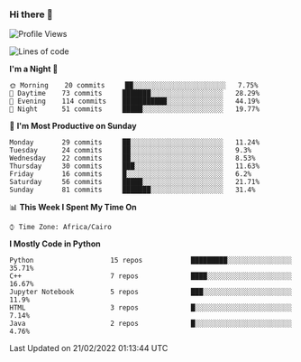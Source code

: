 ### Hi there 👋

<!--
**AMR-KELEG/AMR-KELEG** is a ✨ _special_ ✨ repository because its `README.md` (this file) appears on your GitHub profile.

Here are some ideas to get you started:

- 🔭 I’m currently working on ...
- 🌱 I’m currently learning ...
- 👯 I’m looking to collaborate on ...
- 🤔 I’m looking for help with ...
- 💬 Ask me about ...
- 📫 How to reach me: ...
- 😄 Pronouns: ...
- ⚡ Fun fact: ...
-->

<!--START_SECTION:waka-->
![Profile Views](http://img.shields.io/badge/Profile%20Views-4-blue)

![Lines of code](https://img.shields.io/badge/From%20Hello%20World%20I%27ve%20Written-3%20Million%20lines%20of%20code-blue)

**I'm a Night 🦉** 

```text
🌞 Morning    20 commits     ██░░░░░░░░░░░░░░░░░░░░░░░   7.75% 
🌆 Daytime    73 commits     ███████░░░░░░░░░░░░░░░░░░   28.29% 
🌃 Evening    114 commits    ███████████░░░░░░░░░░░░░░   44.19% 
🌙 Night      51 commits     █████░░░░░░░░░░░░░░░░░░░░   19.77%

```
📅 **I'm Most Productive on Sunday** 

```text
Monday       29 commits     ██░░░░░░░░░░░░░░░░░░░░░░░   11.24% 
Tuesday      24 commits     ██░░░░░░░░░░░░░░░░░░░░░░░   9.3% 
Wednesday    22 commits     ██░░░░░░░░░░░░░░░░░░░░░░░   8.53% 
Thursday     30 commits     ███░░░░░░░░░░░░░░░░░░░░░░   11.63% 
Friday       16 commits     █░░░░░░░░░░░░░░░░░░░░░░░░   6.2% 
Saturday     56 commits     █████░░░░░░░░░░░░░░░░░░░░   21.71% 
Sunday       81 commits     ███████░░░░░░░░░░░░░░░░░░   31.4%

```


📊 **This Week I Spent My Time On** 

```text
⌚︎ Time Zone: Africa/Cairo

```

**I Mostly Code in Python** 

```text
Python                   15 repos            █████████░░░░░░░░░░░░░░░░   35.71% 
C++                      7 repos             ████░░░░░░░░░░░░░░░░░░░░░   16.67% 
Jupyter Notebook         5 repos             ███░░░░░░░░░░░░░░░░░░░░░░   11.9% 
HTML                     3 repos             █░░░░░░░░░░░░░░░░░░░░░░░░   7.14% 
Java                     2 repos             █░░░░░░░░░░░░░░░░░░░░░░░░   4.76%

```



 Last Updated on 21/02/2022 01:13:44 UTC
<!--END_SECTION:waka-->
